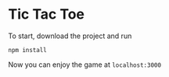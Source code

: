 # Tic Tac Toe

To start, download the project and run 

`npm install`

Now you can enjoy the game at `localhost:3000`
